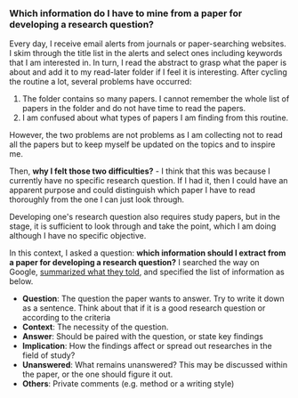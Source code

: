 ### Which information do I have to mine from a paper for developing a research question? 

Every day, I receive email alerts from journals or paper-searching websites. I skim through the title list in the alerts and select ones including keywords that I am interested in. In turn, I read the abstract to grasp what the paper is about and add it to my read-later folder if I feel it is interesting. After cycling the routine a lot, several problems have occurred:

1. The folder contains so many papers. I cannot remember the whole list of papers in the folder and do not have time to read the papers. 
2. I am confused about what types of papers I am finding from this routine.

However, the two problems are not problems as I am collecting not to read all the papers but to keep myself be updated on the topics and to inspire me.  

Then, **why I felt those two difficulties?** - I think that this was because I currently have no specific research question. If I had it, then I could have an apparent purpose and could distinguish which paper I have to read thoroughly from the one I can just look through.  

Developing one's research question also requires study papers, but in the stage, it is sufficient to look through and take the point, which I am doing although I have no specific objective.  

In this context, I asked a question: **which information should I extract from a paper for developing a research question?** I searched the way on Google, [summarized what they told](http://www.naver.com), and specified the list of information as below.

- **Question**: The question the paper wants to answer. Try to write it down as a sentence. Think about that if it is a good research  question or according to the criteria 
- **Context**: The necessity of the question.
- **Answer**: Should be paired with the question, or state key findings 
- **Implication**: How the findings affect or spread out researches in the field of study?
- **Unanswered**: What remains unanswered? This may be discussed within the paper, or the one should figure it out.
- **Others**: Private comments (e.g. method or a writing style)
